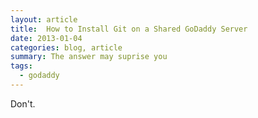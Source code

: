 ```yaml
---
layout: article
title:  How to Install Git on a Shared GoDaddy Server
date: 2013-01-04
categories: blog, article
summary: The answer may suprise you
tags:
  - godaddy
---
```


Don't.
